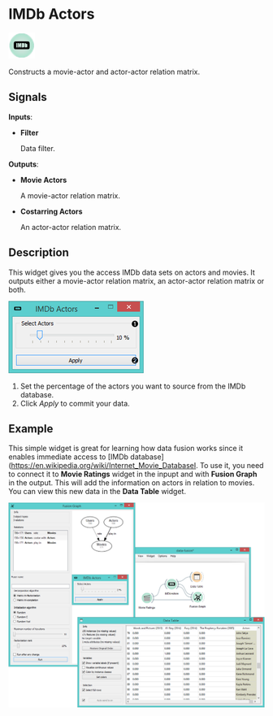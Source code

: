 IMDb Actors
===========

![IMDB Actors widget icon](icons/imdb-actors.png)

Constructs a movie-actor and actor-actor relation matrix.

Signals
-------

**Inputs**:

- **Filter**

  Data filter.

**Outputs**:

- **Movie Actors**

  A movie-actor relation matrix.

- **Costarring Actors**

  An actor-actor relation matrix.

Description
-----------

This widget gives you the access IMDb data sets on actors and movies. It outputs either a
movie-actor relation matrix, an actor-actor relation matrix or both.

![IMDb widget](images/IMDbActors-stamped.png)

1. Set the percentage of the actors you want to source from the IMDb database.
2. Click *Apply* to commit your data.

Example
-------

This simple widget is great for learning how data fusion works since it enables immediate
access to [IMDb database](https://en.wikipedia.org/wiki/Internet_Movie_DatabaseI. To use it, 
you need to connect it to **Movie Ratings** widget in the
inpupt and with **Fusion Graph** in the output. This will add the information on actors in relation
to movies. You can view this new data in the **Data Table** widget.

<img src="images/IMDbActors-Example.png" alt="image" width="600">
